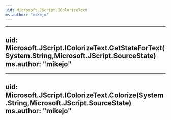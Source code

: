 ```yaml
---
uid: Microsoft.JScript.IColorizeText
ms.author: "mikejo"
---
```


---
uid: Microsoft.JScript.IColorizeText.GetStateForText(System.String,Microsoft.JScript.SourceState)
ms.author: "mikejo"
---

---
uid: Microsoft.JScript.IColorizeText.Colorize(System.String,Microsoft.JScript.SourceState)
ms.author: "mikejo"
---
